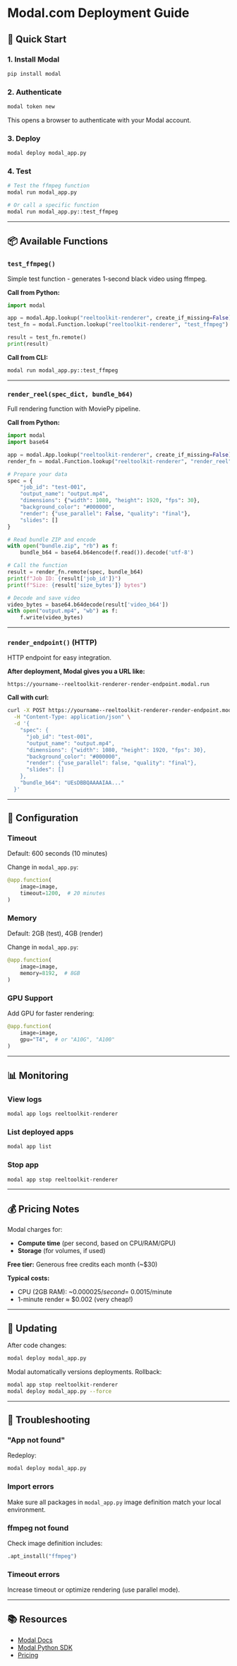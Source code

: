 # Modal.com Deployment Guide

## 🚀 Quick Start

### 1. Install Modal
```bash
pip install modal
```

### 2. Authenticate
```bash
modal token new
```
This opens a browser to authenticate with your Modal account.

### 3. Deploy
```bash
modal deploy modal_app.py
```

### 4. Test
```bash
# Test the ffmpeg function
modal run modal_app.py

# Or call a specific function
modal run modal_app.py::test_ffmpeg
```

---

## 📦 Available Functions

### `test_ffmpeg()`
Simple test function - generates 1-second black video using ffmpeg.

**Call from Python:**
```python
import modal

app = modal.App.lookup("reeltoolkit-renderer", create_if_missing=False)
test_fn = modal.Function.lookup("reeltoolkit-renderer", "test_ffmpeg")

result = test_fn.remote()
print(result)
```

**Call from CLI:**
```bash
modal run modal_app.py::test_ffmpeg
```

---

### `render_reel(spec_dict, bundle_b64)`
Full rendering function with MoviePy pipeline.

**Call from Python:**
```python
import modal
import base64

app = modal.App.lookup("reeltoolkit-renderer", create_if_missing=False)
render_fn = modal.Function.lookup("reeltoolkit-renderer", "render_reel")

# Prepare your data
spec = {
    "job_id": "test-001",
    "output_name": "output.mp4",
    "dimensions": {"width": 1080, "height": 1920, "fps": 30},
    "background_color": "#000000",
    "render": {"use_parallel": False, "quality": "final"},
    "slides": []
}

# Read bundle ZIP and encode
with open("bundle.zip", "rb") as f:
    bundle_b64 = base64.b64encode(f.read()).decode('utf-8')

# Call the function
result = render_fn.remote(spec, bundle_b64)
print(f"Job ID: {result['job_id']}")
print(f"Size: {result['size_bytes']} bytes")

# Decode and save video
video_bytes = base64.b64decode(result['video_b64'])
with open("output.mp4", "wb") as f:
    f.write(video_bytes)
```

---

### `render_endpoint()` (HTTP)
HTTP endpoint for easy integration.

**After deployment, Modal gives you a URL like:**
```
https://yourname--reeltoolkit-renderer-render-endpoint.modal.run
```

**Call with curl:**
```bash
curl -X POST https://yourname--reeltoolkit-renderer-render-endpoint.modal.run \
  -H "Content-Type: application/json" \
  -d '{
    "spec": {
      "job_id": "test-001",
      "output_name": "output.mp4",
      "dimensions": {"width": 1080, "height": 1920, "fps": 30},
      "background_color": "#000000",
      "render": {"use_parallel": false, "quality": "final"},
      "slides": []
    },
    "bundle_b64": "UEsDBBQAAAAIAA..."
  }'
```

---

## 🔧 Configuration

### Timeout
Default: 600 seconds (10 minutes)

Change in `modal_app.py`:
```python
@app.function(
    image=image,
    timeout=1200,  # 20 minutes
)
```

### Memory
Default: 2GB (test), 4GB (render)

Change in `modal_app.py`:
```python
@app.function(
    image=image,
    memory=8192,  # 8GB
)
```

### GPU Support
Add GPU for faster rendering:
```python
@app.function(
    image=image,
    gpu="T4",  # or "A10G", "A100"
)
```

---

## 📊 Monitoring

### View logs
```bash
modal app logs reeltoolkit-renderer
```

### List deployed apps
```bash
modal app list
```

### Stop app
```bash
modal app stop reeltoolkit-renderer
```

---

## 💰 Pricing Notes

Modal charges for:
- **Compute time** (per second, based on CPU/RAM/GPU)
- **Storage** (for volumes, if used)

**Free tier:** Generous free credits each month (~$30)

**Typical costs:**
- CPU (2GB RAM): ~$0.000025/second = ~$0.0015/minute
- 1-minute render ≈ $0.002 (very cheap!)

---

## 🔄 Updating

After code changes:
```bash
modal deploy modal_app.py
```

Modal automatically versions deployments. Rollback:
```bash
modal app stop reeltoolkit-renderer
modal deploy modal_app.py --force
```

---

## 🐛 Troubleshooting

### "App not found"
Redeploy:
```bash
modal deploy modal_app.py
```

### Import errors
Make sure all packages in `modal_app.py` image definition match your local environment.

### ffmpeg not found
Check image definition includes:
```python
.apt_install("ffmpeg")
```

### Timeout errors
Increase timeout or optimize rendering (use parallel mode).

---

## 📚 Resources

- [Modal Docs](https://modal.com/docs)
- [Modal Python SDK](https://modal.com/docs/reference)
- [Pricing](https://modal.com/pricing)
